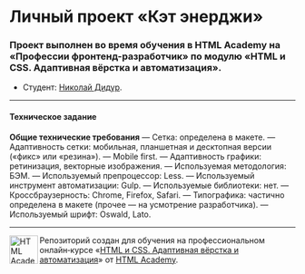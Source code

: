 # Личный проект «Кэт энерджи»

### Проект выполнен во время обучения в HTML Academy на «Профессии фронтенд-разработчик» по модулю «HTML и CSS. Адаптивная вёрстка и автоматизация».

* Студент: [Николай Дидур](https://up.htmlacademy.ru/adaptive/27/user/2158229).
---

#### Техническое задание
**Общие технические требования**
—  Сетка: определена в макете.
—  Адаптивность сетки: мобильная, планшетная и десктопная версии («фикс» или «резина»).
—  Mobile first.
—  Адаптивность графики: ретинизация, векторные изображения.
—  Используемая методология: БЭМ.
—  Используемый препроцессор: Less.
—  Используемый инструмент автоматизации: Gulp.
—  Используемые библиотеки: нет.
—  Кроссбраузерность: Chrome, Firefox, Safari.
—  Типографика: частично определена в макете (прочее — на усмотрение разработчика).
—  Используемый шрифт: Oswald, Lato.

---

<a href="https://htmlacademy.ru/intensive/adaptive"><img align="left" width="50" height="50" alt="HTML Academy" src="https://up.htmlacademy.ru/static/img/intensive/adaptive/logo-for-github-2.png"></a>

Репозиторий создан для обучения на профессиональном онлайн‑курсе «[HTML и CSS. Адаптивная вёрстка и автоматизация](https://htmlacademy.ru/intensive/adaptive)» от [HTML Academy](https://htmlacademy.ru).

[check-image]: https://github.com/htmlacademy-adaptive/2158229-cat-energy-27/workflows/Project%20check/badge.svg?branch=master
[check-url]: https://github.com/htmlacademy-adaptive/2158229-cat-energy-27/actions
